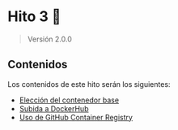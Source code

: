 # Hito 3 :pushpin:
> Versión 2.0.0

## Contenidos
Los contenidos de este hito serán los siguientes:
- [Elección del contenedor base](./hito3-1.md)
- [Subida a DockerHub](./hito3-2.md)
- [Uso de GitHub Container Registry](./hito3-3.md)